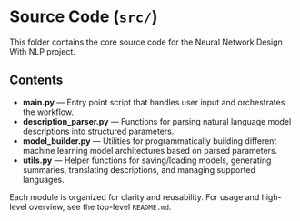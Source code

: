 # Source Code (`src/`)

This folder contains the core source code for the Neural Network Design With NLP project.

## Contents

- **main.py** — Entry point script that handles user input and orchestrates the workflow.
- **description_parser.py** — Functions for parsing natural language model descriptions into structured parameters.
- **model_builder.py** — Utilities for programmatically building different machine learning model architectures based on parsed parameters.
- **utils.py** — Helper functions for saving/loading models, generating summaries, translating descriptions, and managing supported languages.

Each module is organized for clarity and reusability. For usage and high-level overview, see the top-level `README.md`.
